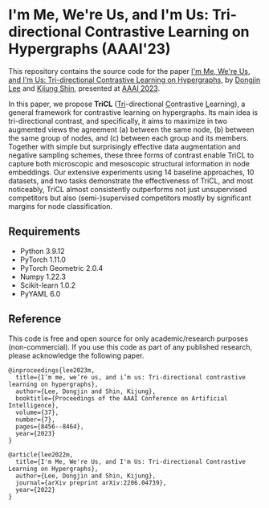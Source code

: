 # I'm Me, We're Us, and I'm Us: Tri-directional Contrastive Learning on Hypergraphs (AAAI'23)
This repository contains the source code for the paper [I'm Me, We're Us, and I'm Us: Tri-directional Contrastive Learning on Hypergraphs](https://arxiv.org/abs/2206.04739), by [Dongjin Lee](https://github.com/wooner49) and [Kijung Shin](https://kijungs.github.io/), presented at [AAAI 2023](https://aaai.org/Conferences/AAAI-23/).

In this paper, we propose **TriCL** (<ins>Tri</ins>-directional <ins>C</ins>ontrastive <ins>L</ins>earning), a general framework for contrastive learning on hypergraphs.
Its main idea is tri-directional contrast, and specifically, it aims to maximize in two augmented views the agreement (a) between the same node, (b) between the same group of nodes, and (c) between each group and its members. 
Together with simple but surprisingly effective data augmentation and negative sampling schemes, these three forms of contrast enable TriCL to capture both microscopic and mesoscopic structural information in node embeddings.
Our extensive experiments using 14 baseline approaches, 10 datasets, and two tasks demonstrate the effectiveness of TriCL, and most noticeably, TriCL almost consistently outperforms not just unsupervised competitors but also (semi-)supervised competitors mostly by significant margins for node classification. 

## Requirements
- Python 3.9.12
- PyTorch 1.11.0
- PyTorch Geometric 2.0.4
- Numpy 1.22.3
- Scikit-learn 1.0.2
- PyYAML 6.0 


## Reference
This code is free and open source for only academic/research purposes (non-commercial).
If you use this code as part of any published research, please acknowledge the following paper.
```
@inproceedings{lee2023m,
  title={I’m me, we’re us, and i’m us: Tri-directional contrastive learning on hypergraphs},
  author={Lee, Dongjin and Shin, Kijung},
  booktitle={Proceedings of the AAAI Conference on Artificial Intelligence},
  volume={37},
  number={7},
  pages={8456--8464},
  year={2023}
}

@article{lee2022m,
  title={I'm Me, We're Us, and I'm Us: Tri-directional Contrastive Learning on Hypergraphs},
  author={Lee, Dongjin and Shin, Kijung},
  journal={arXiv preprint arXiv:2206.04739},
  year={2022}
}
```
